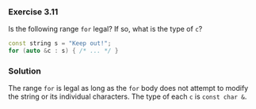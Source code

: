 ### Exercise 3.11

Is the following range `for` legal? If so, what is the type of `c`?

```cpp
const string s = "Keep out!";
for (auto &c : s) { /* ... */ }
```

### Solution

The range `for` is legal as long as the `for` body does not attempt to modify
the string or its individual characters. The type of each `c` is `const char &`.

